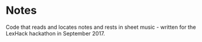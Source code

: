 # Notes
Code that reads and locates notes and rests in sheet music - written for the LexHack hackathon in September 2017.
